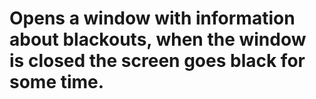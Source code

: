#  Opens a window with information about blackouts, when the window is closed the screen goes black for some time.
